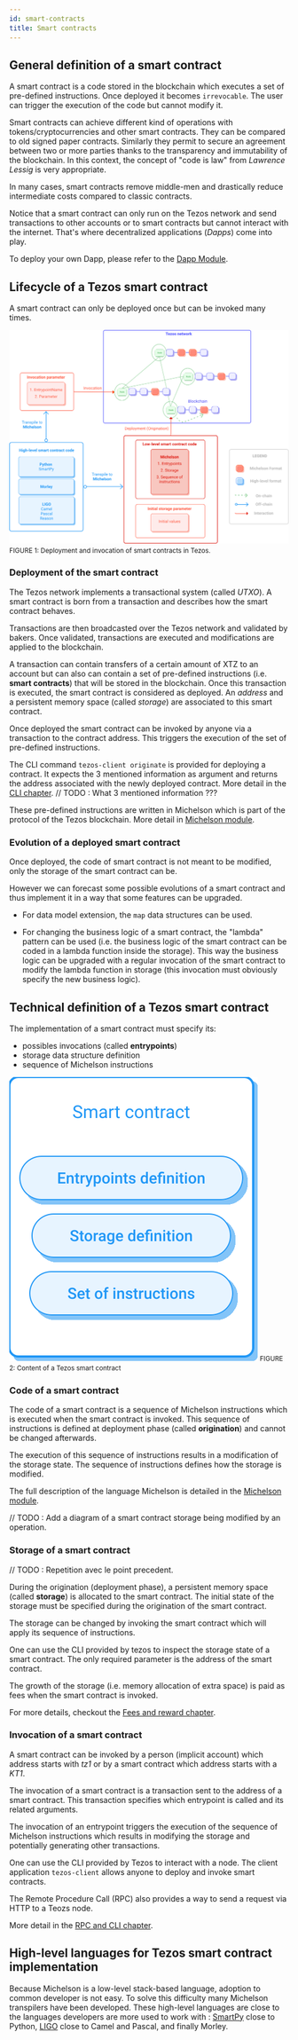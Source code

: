 ```yaml
---
id: smart-contracts
title: Smart contracts
---
```


## General definition of a smart contract

A smart contract is a code stored in the blockchain which executes a set of pre-defined instructions. Once deployed it becomes `irrevocable`. The user can trigger the execution of the code but cannot modify it. 

Smart contracts can achieve different kind of operations with tokens/cryptocurrencies and other smart contracts. They can be compared to old signed paper contracts. Similarly they permit to secure an agreement between two or more parties thanks to the transparency and immutability of the blockchain. In this context, the concept of "code is law" from _Lawrence Lessig_ is very appropriate.

In many cases, smart contracts remove middle-men and drastically reduce intermediate costs compared to classic contracts.

Notice that a smart contract can only run on the Tezos network and send transactions to other accounts or to smart contracts but cannot interact with the internet. That's where decentralized applications (_Dapps_) come into play.

To deploy your own Dapp, please refer to the [Dapp Module](/dapp).

## Lifecycle of a Tezos smart contract

A smart contract can only be deployed once but can be invoked many times.

![](../../static/img/tezos-basics/tezos_smart_contract_deploy_invoke.svg)
<small className="figure">FIGURE 1: Deployment and invocation of smart contracts in Tezos.</small>

### Deployment of the smart contract

The Tezos network implements a transactional system (called _UTXO_). A smart contract is born from a transaction and describes how the smart contract behaves.

Transactions are then broadcasted over the Tezos network and validated by bakers. Once validated, transactions are executed and modifications are applied to the blockchain.

A transaction can contain transfers of a certain amount of XTZ to an account but can also can contain a set of pre-defined instructions (i.e. **smart contracts**) that will be stored in the blockchain. Once this transaction is executed, the smart contract is considered as deployed. An _address_ and a persistent memory space (called *storage*) are associated to this smart contract.

Once deployed the smart contract can be invoked by anyone via a transaction to the contract address. This triggers the execution of the set of pre-defined instructions.

The CLI command `tezos-client originate` is provided for deploying a contract. It expects the 3 mentioned information as argument and returns the address associated with the newly deployed contract. More detail in the [CLI chapter](/tezos-basics/introduction_to_cli_and_rpc).
// TODO : What 3 mentioned information ???

These pre-defined instructions are written in Michelson which is part of the protocol of the Tezos blockchain. More detail in [Michelson module](/michelson).

### Evolution of a deployed smart contract

Once deployed, the code of smart contract is not meant to be modified, only the storage of the smart contract can be.

However we can forecast some possible evolutions of a smart contract and thus implement it in a way that some features can be upgraded.

* For data model extension, the `map` data structures can be used.

* For changing the business logic of a smart contract, the "lambda" pattern can be used (i.e. the business logic of the smart contract can be coded in a lambda function inside the storage). This way the business logic can be upgraded with a regular invocation of the smart contract to modify the lambda function in storage (this invocation must obviously specify the new business logic).

## Technical definition of a Tezos smart contract

The implementation of a smart contract must specify its:
* possibles invocations (called **entrypoints**)
* storage data structure definition 
* sequence of Michelson instructions

![](../../static/img/tezos-basics/tezos_smart_contract_content.svg)
<small className="figure">FIGURE 2: Content of a Tezos smart contract</small>

### Code of a smart contract

The code of a smart contract is a sequence of Michelson instructions which is executed when the smart contract is invoked. 
This sequence of instructions is defined at deployment phase (called **origination**) and cannot be changed afterwards. 

The execution of this sequence of instructions results in a modification of the storage state. The sequence of instructions defines how the storage is modified.

The full description of the language Michelson is detailed in the [Michelson module](/michelson).

// TODO : Add a diagram of a smart contract storage being modified by an operation.

### Storage of a smart contract

// TODO : Repetition avec le point precedent.

During the origination (deployment phase), a persistent memory space (called **storage**) is allocated to the smart contract. The initial state of the storage must be specified during the origination of the smart contract.

The storage can be changed by invoking the smart contract which will apply its sequence of instructions.

One can use the CLI provided by tezos to inspect the storage state of a smart contract. The only required parameter is the address of the smart contract.

The growth of the storage (i.e. memory allocation of extra space) is paid as fees when the smart contract is invoked.

For more details, checkout the [Fees and reward chapter](/tezos-basics/economics_and_reward).

### Invocation of a smart contract

A smart contract can be invoked by a person (implicit account) which address starts with _tz1_ or by a smart contract which address starts with a _KT1_.

The invocation of a smart contract is a transaction sent to the address of a smart contract. This transaction specifies which entrypoint is called and its related arguments. 

The invocation of an entrypoint triggers the execution of the sequence of Michelson instructions which results in modifying the storage and potentially generating other transactions.

One can use the CLI provided by Tezos to interact with a node. The client application `tezos-client` allows anyone to deploy and invoke smart contracts.

The Remote Procedure Call (RPC) also provides a way to send a request via HTTP to a Teozs node. 

More detail in the [RPC and CLI chapter](/tezos-basics/introduction_to_cli_and_rpc).

## High-level languages for Tezos smart contract implementation

Because Michelson is a low-level stack-based language, adoption to common developer is not easy. To solve this difficulty many Michelson transpilers have been developed. These high-level languages are close to the languages developers are more used to work with : [SmartPy](/smartpy) close to Python, [LIGO](/ligo) close to Camel and Pascal, and finally Morley.

